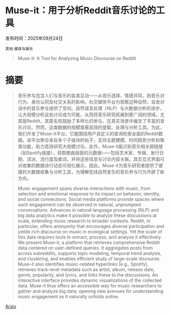 # Muse-it：用于分析Reddit音乐讨论的工具

发布时间：2025年09月24日

`其他` `媒体与娱乐`

> Muse-it: A Tool for Analyzing Music Discourse on Reddit

# 摘要

> 音乐参与包含人们与音乐的各类互动——从音乐选择、情感共鸣，到音乐对行为、身份认同及社交关系的影响。社交媒体平台为观察这种自然、自发对话中的音乐参与提供了空间。自然语言处理（NLP）与大数据分析的进步，让大规模分析这些讨论成为可能，从而将音乐研究拓展到更广阔的领域。尤其是Reddit，其匿名性鼓励了多样化的参与，在真实场景中催生了丰富的音乐讨论。然而，这类数据的规模亟需高效的提取、处理与分析工具。为此，我们开发了Muse-it平台，它能围绕用户自定义的查询检索全面的Reddit数据。该平台聚合来自多个子版块的帖子，支持主题建模、时间趋势分析和聚类功能，助力高效研究大规模讨论。此外，Muse-it能识别音乐相关超链接（如Spotify链接），获取歌曲层面的元数据——包括艺术家、专辑、发行日期、流派、流行度及歌词，并将这些信息与讨论内容关联。其交互式界面可对收集的数据进行动态可视化展示。因此，Muse-it为音乐研究者提供了便捷的大数据收集与分析工具，为理解在线自然发生的音乐参与行为开辟了新方向。

> Music engagement spans diverse interactions with music, from selection and emotional response to its impact on behavior, identity, and social connections. Social media platforms provide spaces where such engagement can be observed in natural, unprompted conversations. Advances in natural language processing (NLP) and big data analytics make it possible to analyze these discussions at scale, extending music research to broader contexts. Reddit, in particular, offers anonymity that encourages diverse participation and yields rich discourse on music in ecological settings. Yet the scale of this data requires tools to extract, process, and analyze it effectively. We present Muse-it, a platform that retrieves comprehensive Reddit data centered on user-defined queries. It aggregates posts from across subreddits, supports topic modeling, temporal trend analysis, and clustering, and enables efficient study of large-scale discourse. Muse-it also identifies music-related hyperlinks (e.g., Spotify), retrieves track-level metadata such as artist, album, release date, genre, popularity, and lyrics, and links these to the discussions. An interactive interface provides dynamic visualizations of the collected data. Muse-it thus offers an accessible way for music researchers to gather and analyze big data, opening new avenues for understanding music engagement as it naturally unfolds online.

[Arxiv](https://arxiv.org/abs/2509.20228)
